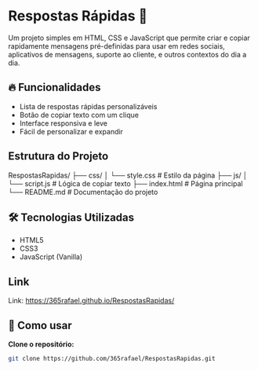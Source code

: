 # Respostas Rápidas 📢

Um projeto simples em HTML, CSS e JavaScript que permite criar e copiar rapidamente mensagens pré-definidas para usar em redes sociais, aplicativos de mensagens, suporte ao cliente, e outros contextos do dia a dia.

## 🔥 Funcionalidades

- Lista de respostas rápidas personalizáveis
- Botão de copiar texto com um clique
- Interface responsiva e leve
- Fácil de personalizar e expandir

## Estrutura do Projeto
RespostasRapidas/
├── css/
│   └── style.css        # Estilo da página
├── js/
│   └── script.js        # Lógica de copiar texto
├── index.html           # Página principal
└── README.md            # Documentação do projeto

## 🛠️ Tecnologias Utilizadas
- HTML5
- CSS3
- JavaScript (Vanilla)

## Link

Link: https://365rafael.github.io/RespostasRapidas/ 

## 🚀 Como usar

**Clone o repositório:**
   ```bash
   git clone https://github.com/365rafael/RespostasRapidas.git



